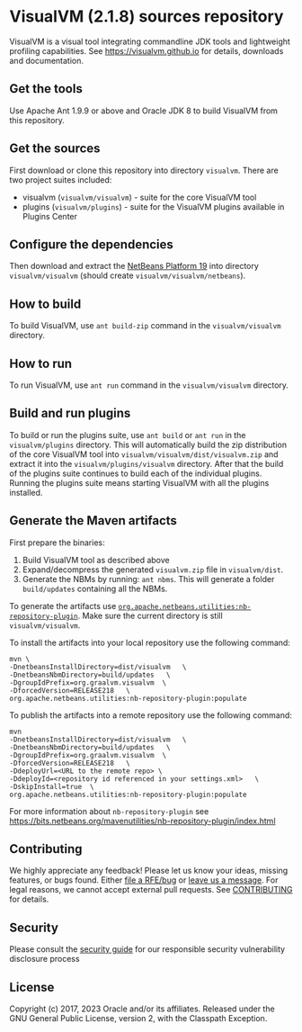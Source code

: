 # VisualVM (2.1.8) sources repository

VisualVM is a visual tool integrating commandline JDK tools and lightweight profiling capabilities. See https://visualvm.github.io for details, downloads and documentation.

## Get the tools

Use Apache Ant 1.9.9 or above and Oracle JDK 8 to build VisualVM from this repository.

## Get the sources

First download or clone this repository into directory `visualvm`. There are two project suites included:
  * visualvm (`visualvm/visualvm`) - suite for the core VisualVM tool
  * plugins (`visualvm/plugins`) - suite for the VisualVM plugins available in Plugins Center

## Configure the dependencies

Then download and extract the [NetBeans Platform 19](https://github.com/oracle/visualvm/releases/download/2.1.8/nb190_platform_20230927.zip) into directory `visualvm/visualvm` (should create `visualvm/visualvm/netbeans`).

## How to build

To build VisualVM, use `ant build-zip` command in the `visualvm/visualvm` directory. 

## How to run

To run VisualVM, use `ant run` command in the `visualvm/visualvm` directory.

## Build and run plugins

To build or run the plugins suite, use `ant build` or `ant run` in the `visualvm/plugins` directory. This will automatically build the zip distribution of the core VisualVM tool into `visualvm/visualvm/dist/visualvm.zip` and extract it into the `visualvm/plugins/visualvm` directory. After that the build of the plugins suite continues to build each of the individual plugins. Running the plugins suite means starting VisualVM with all the plugins installed.

## Generate the Maven artifacts

First prepare the binaries:

  1. Build VisualVM tool as described above
  2. Expand/decompress the generated `visualvm.zip` file in `visualvm/dist`.
  3. Generate the NBMs by running: `ant nbms`. This will generate a folder `build/updates` containing all the NBMs.

To generate the artifacts use [`org.apache.netbeans.utilities:nb-repository-plugin`](https://bits.netbeans.org/mavenutilities/nb-repository-plugin/index.html). Make sure the current directory is still `visualvm/visualvm`.

To install the artifacts into your local repository use the following command:

```
mvn \
-DnetbeansInstallDirectory=dist/visualvm   \
-DnetbeansNbmDirectory=build/updates   \
-DgroupIdPrefix=org.graalvm.visualvm  \
-DforcedVersion=RELEASE218   \
org.apache.netbeans.utilities:nb-repository-plugin:populate
```

To publish the artifacts into a remote repository use the following command:

```
mvn
-DnetbeansInstallDirectory=dist/visualvm   \
-DnetbeansNbmDirectory=build/updates   \
-DgroupIdPrefix=org.graalvm.visualvm  \
-DforcedVersion=RELEASE218   \
-DdeployUrl=<URL to the remote repo> \
-DdeployId=<repository id referenced in your settings.xml>   \
-DskipInstall=true  \
org.apache.netbeans.utilities:nb-repository-plugin:populate
```

For more information about `nb-repository-plugin` see https://bits.netbeans.org/mavenutilities/nb-repository-plugin/index.html

## Contributing

We highly appreciate any feedback! Please let us know your ideas, missing features, or bugs found. Either [file a RFE/bug](https://github.com/oracle/visualvm/issues/new/choose) or [leave us a message](https://visualvm.github.io/feedback.html). For legal reasons, we cannot accept external pull requests. See 
[CONTRIBUTING](./CONTRIBUTING.md)
for details.

## Security

Please consult the [security guide](./SECURITY.md) for our responsible security vulnerability disclosure process

## License

Copyright (c) 2017, 2023 Oracle and/or its affiliates.
Released under the GNU General Public License, version 2, with the Classpath Exception.
